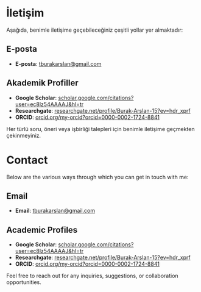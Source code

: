 # İletişim

Aşağıda, benimle iletişime geçebileceğiniz çeşitli yollar yer almaktadır:

## E-posta
- **E-posta**: [tburakarslan@gmail.com](mailto:tburakarslan@gmail.com)

## Akademik Profiller
- **Google Scholar**: [scholar.google.com/citations?user=ec8lz54AAAAJ&hl=tr](https://scholar.google.com/citations?user=ec8lz54AAAAJ&hl=tr)
- **Researchgate**: [researchgate.net/profile/Burak-Arslan-15?ev=hdr_xprf](https://www.researchgate.net/profile/Burak-Arslan-15?ev=hdr_xprf)
- **ORCID**: [orcid.org/my-orcid?orcid=0000-0002-1724-8841](https://orcid.org/my-orcid?orcid=0000-0002-1724-8841)

Her türlü soru, öneri veya işbirliği talepleri için benimle iletişime geçmekten çekinmeyiniz.

# Contact

Below are the various ways through which you can get in touch with me:

## Email
- **Email**: [tburakarslan@gmail.com](mailto:tburakarslan@gmail.com)

## Academic Profiles
- **Google Scholar**: [scholar.google.com/citations?user=ec8lz54AAAAJ&hl=tr](https://scholar.google.com/citations?user=ec8lz54AAAAJ&hl=tr)
- **Researchgate**: [researchgate.net/profile/Burak-Arslan-15?ev=hdr_xprf](https://www.researchgate.net/profile/Burak-Arslan-15?ev=hdr_xprf)
- **ORCID**: [orcid.org/my-orcid?orcid=0000-0002-1724-8841](https://orcid.org/my-orcid?orcid=0000-0002-1724-8841)

Feel free to reach out for any inquiries, suggestions, or collaboration opportunities.

